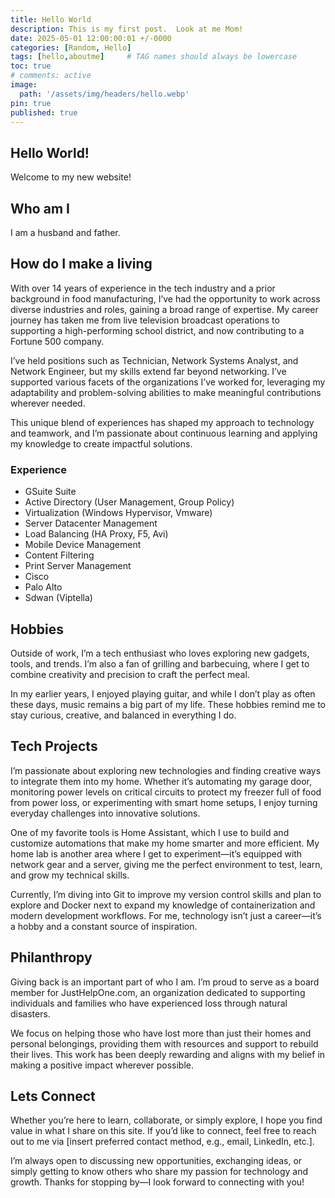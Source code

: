 ```yaml
---
title: Hello World
description: This is my first post.  Look at me Mom!
date: 2025-05-01 12:00:00:01 +/-0000
categories: [Random, Hello]
tags: [hello,aboutme]     # TAG names should always be lowercase
toc: true
# comments: active
image:
  path: '/assets/img/headers/hello.webp'
pin: true
published: true
---
```


## Hello World!

Welcome to my new website! 

## Who am I

I am a husband and father.

## How do I make a living

With over 14 years of experience in the tech industry and a prior background in food manufacturing, I’ve had the opportunity to work across diverse industries and roles, gaining a broad range of expertise. My career journey has taken me from live television broadcast operations to supporting a high-performing school district, and now contributing to a Fortune 500 company.

I’ve held positions such as Technician, Network Systems Analyst, and Network Engineer, but my skills extend far beyond networking. I’ve supported various facets of the organizations I’ve worked for, leveraging my adaptability and problem-solving abilities to make meaningful contributions wherever needed.

This unique blend of experiences has shaped my approach to technology and teamwork, and I’m passionate about continuous learning and applying my knowledge to create impactful solutions.

### Experience
* GSuite Suite
* Active Directory (User Management, Group Policy)
* Virtualization (Windows Hypervisor, Vmware)
* Server Datacenter Management
* Load Balancing (HA Proxy, F5, Avi)
* Mobile Device Management
* Content Filtering
* Print Server Management
* Cisco
* Palo Alto 
* Sdwan (Viptella)

## Hobbies
Outside of work, I’m a tech enthusiast who loves exploring new gadgets, tools, and trends. I’m also a fan of grilling and barbecuing, where I get to combine creativity and precision to craft the perfect meal.

In my earlier years, I enjoyed playing guitar, and while I don’t play as often these days, music remains a big part of my life. These hobbies remind me to stay curious, creative, and balanced in everything I do.

## Tech Projects
I’m passionate about exploring new technologies and finding creative ways to integrate them into my home. Whether it’s automating my garage door, monitoring power levels on critical circuits to protect my freezer full of food from power loss, or experimenting with smart home setups, I enjoy turning everyday challenges into innovative solutions.

One of my favorite tools is Home Assistant, which I use to build and customize automations that make my home smarter and more efficient. My home lab is another area where I get to experiment—it’s equipped with network gear and a server, giving me the perfect environment to test, learn, and grow my technical skills.

Currently, I’m diving into Git to improve my version control skills and plan to explore and Docker next to expand my knowledge of containerization and modern development workflows. For me, technology isn’t just a career—it’s a hobby and a constant source of inspiration.

## Philanthropy
Giving back is an important part of who I am. I’m proud to serve as a board member for JustHelpOne.com, an organization dedicated to supporting individuals and families who have experienced loss through natural disasters.

We focus on helping those who have lost more than just their homes and personal belongings, providing them with resources and support to rebuild their lives. This work has been deeply rewarding and aligns with my belief in making a positive impact wherever possible.

## Lets Connect
Whether you’re here to learn, collaborate, or simply explore, I hope you find value in what I share on this site. If you’d like to connect, feel free to reach out to me via [insert preferred contact method, e.g., email, LinkedIn, etc.].

I’m always open to discussing new opportunities, exchanging ideas, or simply getting to know others who share my passion for technology and growth. Thanks for stopping by—I look forward to connecting with you!
